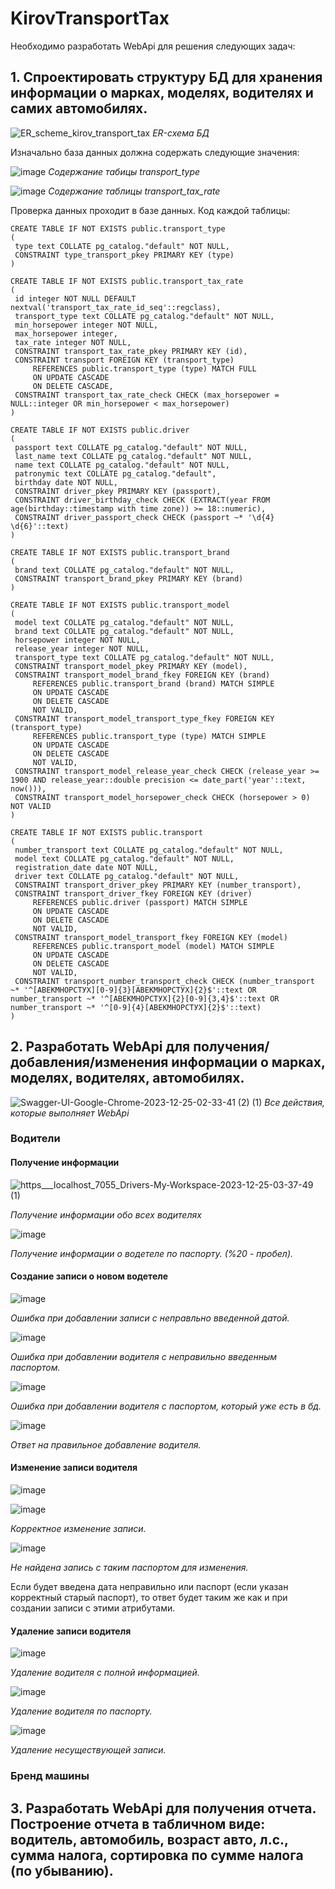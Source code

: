 # KirovTransportTax
Необходимо разработать WebApi для решения следующих задач:

## 1. Спроектировать структуру БД для хранения информации о марках, моделях, водителях и самих автомобилях.

   ![ER_scheme_kirov_transport_tax](https://github.com/elisaveta9/KirovTransportTax/assets/89607033/50890a90-ab77-4bf9-9513-f969589f1f15)
      *ER-схема БД*

   Изначально база данных должна содержать следующие значения:
   
   ![image](https://github.com/elisaveta9/KirovTransportTax/assets/89607033/c0d66a0a-8200-4bf3-8c75-3977ba9ed4f2)
      *Содержание табицы transport_type*
   
   ![image](https://github.com/elisaveta9/KirovTransportTax/assets/89607033/dcd7d254-7acc-4765-85af-4245da589cf8)
      *Содержание таблицы transport_tax_rate*

   Проверка данных проходит в базе данных. Код каждой таблицы:

   ```postgreSQL
   CREATE TABLE IF NOT EXISTS public.transport_type
(
    type text COLLATE pg_catalog."default" NOT NULL,
    CONSTRAINT type_transport_pkey PRIMARY KEY (type)
)

CREATE TABLE IF NOT EXISTS public.transport_tax_rate
(
    id integer NOT NULL DEFAULT nextval('transport_tax_rate_id_seq'::regclass),
    transport_type text COLLATE pg_catalog."default" NOT NULL,
    min_horsepower integer NOT NULL,
    max_horsepower integer,
    tax_rate integer NOT NULL,
    CONSTRAINT transport_tax_rate_pkey PRIMARY KEY (id),
    CONSTRAINT transport FOREIGN KEY (transport_type)
        REFERENCES public.transport_type (type) MATCH FULL
        ON UPDATE CASCADE
        ON DELETE CASCADE,
    CONSTRAINT transport_tax_rate_check CHECK (max_horsepower = NULL::integer OR min_horsepower < max_horsepower)
)

CREATE TABLE IF NOT EXISTS public.driver
(
    passport text COLLATE pg_catalog."default" NOT NULL,
    last_name text COLLATE pg_catalog."default" NOT NULL,
    name text COLLATE pg_catalog."default" NOT NULL,
    patronymic text COLLATE pg_catalog."default",
    birthday date NOT NULL,
    CONSTRAINT driver_pkey PRIMARY KEY (passport),
    CONSTRAINT driver_birthday_check CHECK (EXTRACT(year FROM age(birthday::timestamp with time zone)) >= 18::numeric),
    CONSTRAINT driver_passport_check CHECK (passport ~* '\d{4} \d{6}'::text)
)

CREATE TABLE IF NOT EXISTS public.transport_brand
(
    brand text COLLATE pg_catalog."default" NOT NULL,
    CONSTRAINT transport_brand_pkey PRIMARY KEY (brand)
)

CREATE TABLE IF NOT EXISTS public.transport_model
(
    model text COLLATE pg_catalog."default" NOT NULL,
    brand text COLLATE pg_catalog."default" NOT NULL,
    horsepower integer NOT NULL,
    release_year integer NOT NULL,
    transport_type text COLLATE pg_catalog."default" NOT NULL,
    CONSTRAINT transport_model_pkey PRIMARY KEY (model),
    CONSTRAINT transport_model_brand_fkey FOREIGN KEY (brand)
        REFERENCES public.transport_brand (brand) MATCH SIMPLE
        ON UPDATE CASCADE
        ON DELETE CASCADE
        NOT VALID,
    CONSTRAINT transport_model_transport_type_fkey FOREIGN KEY (transport_type)
        REFERENCES public.transport_type (type) MATCH SIMPLE
        ON UPDATE CASCADE
        ON DELETE CASCADE
        NOT VALID,
    CONSTRAINT transport_model_release_year_check CHECK (release_year >= 1900 AND release_year::double precision <= date_part('year'::text, now())),
    CONSTRAINT transport_model_horsepower_check CHECK (horsepower > 0) NOT VALID
)

CREATE TABLE IF NOT EXISTS public.transport
(
    number_transport text COLLATE pg_catalog."default" NOT NULL,
    model text COLLATE pg_catalog."default" NOT NULL,
    registration_date date NOT NULL,
    driver text COLLATE pg_catalog."default" NOT NULL,
    CONSTRAINT transport_driver_pkey PRIMARY KEY (number_transport),
    CONSTRAINT transport_driver_fkey FOREIGN KEY (driver)
        REFERENCES public.driver (passport) MATCH SIMPLE
        ON UPDATE CASCADE
        ON DELETE CASCADE
        NOT VALID,
    CONSTRAINT transport_model_transport_fkey FOREIGN KEY (model)
        REFERENCES public.transport_model (model) MATCH SIMPLE
        ON UPDATE CASCADE
        ON DELETE CASCADE
        NOT VALID,
    CONSTRAINT transport_number_transport_check CHECK (number_transport ~* '^[АВЕКМНОРСТУХ][0-9]{3}[АВЕКМНОРСТУХ]{2}$'::text OR number_transport ~* '^[АВЕКМНОРСТУХ]{2}[0-9]{3,4}$'::text OR number_transport ~* '^[0-9]{4}[АВЕКМНОРСТУХ]{2}$'::text)
)
   ```

## 2. Разработать WebApi для получения/добавления/изменения информации о марках, моделях, водителях, автомобилях.

![Swagger-UI-Google-Chrome-2023-12-25-02-33-41 (2) (1)](https://github.com/elisaveta9/KirovTransportTax/assets/89607033/6c0cd77d-ecf9-433d-ba8c-54d946ce2319)
*Все действия, которые выполняет WebApi*

### Водители
#### Получение информации
![https___localhost_7055_Drivers-My-Workspace-2023-12-25-03-37-49 (1)](https://github.com/elisaveta9/KirovTransportTax/assets/89607033/d55a7b52-ef5b-4ae4-b31d-0d02f52322f0)

*Получение информации обо всех водителях*

![image](https://github.com/elisaveta9/KirovTransportTax/assets/89607033/0ae8c66f-1172-4888-868d-1e514e6fea00)

*Получение информации о водетеле по паспорту. (%20 - пробел).*

#### Создание записи о новом водетеле

![image](https://github.com/elisaveta9/KirovTransportTax/assets/89607033/6bebae58-bf20-44d1-8f56-5a075e3bee96)

*Ошибка при добавлении записи с неправльно введенной датой.*

![image](https://github.com/elisaveta9/KirovTransportTax/assets/89607033/8429c0d5-5029-402e-99f1-3299dbe94bc4)

*Ошибка при добавлении водителя с неправильно введенным паспортом.*

![image](https://github.com/elisaveta9/KirovTransportTax/assets/89607033/77a363c2-3704-4c78-a50b-77ce450f6ee3)

*Ошибка при добавлении водителя с паспортом, который уже есть в бд.*

![image](https://github.com/elisaveta9/KirovTransportTax/assets/89607033/ff61fd25-87dd-47b4-9399-8dd31c32cded)

*Ответ на правильное добавление водителя.*

#### Изменение записи водителя

![image](https://github.com/elisaveta9/KirovTransportTax/assets/89607033/708cdea5-9526-42cd-bb30-514c1278dc63)

![image](https://github.com/elisaveta9/KirovTransportTax/assets/89607033/4111d4a1-08b0-47c8-a527-5833e3667b74)

*Корректное изменение записи.*

![image](https://github.com/elisaveta9/KirovTransportTax/assets/89607033/28e15f2c-2d7a-439e-be63-dda192e051ab)

*Не найдена запись с таким паспортом для изменения.*

Если будет введена дата неправильно или паспорт (если указан корректный старый паспорт), то ответ будет таким же как и при создании записи с этими атрибутами.

#### Удаление записи водителя

![image](https://github.com/elisaveta9/KirovTransportTax/assets/89607033/6327040d-48a9-47f7-b955-b1f60c8ddc40)

*Удаление водителя с полной информацией.*

![image](https://github.com/elisaveta9/KirovTransportTax/assets/89607033/b354d95a-6653-490a-8aa6-d11a8213e3e9)

*Удаление водителя по паспорту.*   

![image](https://github.com/elisaveta9/KirovTransportTax/assets/89607033/75b293da-535c-44ca-95df-98245331c115)

*Удаление несуществующей записи.*

### Бренд машины


## 3. Разработать WebApi для получения отчета. Построение отчета в табличном виде: водитель, автомобиль, возраст авто, л.с., сумма налога, сортировка по сумме налога (по убыванию).

